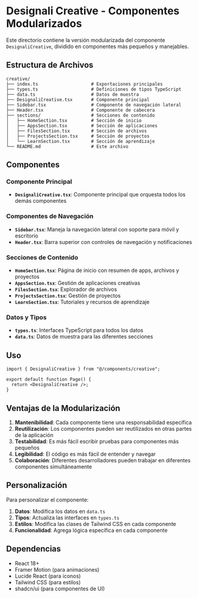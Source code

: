 # Designali Creative - Componentes Modularizados

Este directorio contiene la versión modularizada del componente `DesignaliCreative`, dividido en componentes más pequeños y manejables.

## Estructura de Archivos

```
creative/
├── index.ts                    # Exportaciones principales
├── types.ts                    # Definiciones de tipos TypeScript
├── data.ts                     # Datos de muestra
├── DesignaliCreative.tsx       # Componente principal
├── Sidebar.tsx                 # Componente de navegación lateral
├── Header.tsx                  # Componente de cabecera
├── sections/                   # Secciones de contenido
│   ├── HomeSection.tsx         # Sección de inicio
│   ├── AppsSection.tsx         # Sección de aplicaciones
│   ├── FilesSection.tsx        # Sección de archivos
│   ├── ProjectsSection.tsx     # Sección de proyectos
│   └── LearnSection.tsx        # Sección de aprendizaje
└── README.md                   # Este archivo
```

## Componentes

### Componente Principal

- **`DesignaliCreative.tsx`**: Componente principal que orquesta todos los demás componentes

### Componentes de Navegación

- **`Sidebar.tsx`**: Maneja la navegación lateral con soporte para móvil y escritorio
- **`Header.tsx`**: Barra superior con controles de navegación y notificaciones

### Secciones de Contenido

- **`HomeSection.tsx`**: Página de inicio con resumen de apps, archivos y proyectos
- **`AppsSection.tsx`**: Gestión de aplicaciones creativas
- **`FilesSection.tsx`**: Explorador de archivos
- **`ProjectsSection.tsx`**: Gestión de proyectos
- **`LearnSection.tsx`**: Tutoriales y recursos de aprendizaje

### Datos y Tipos

- **`types.ts`**: Interfaces TypeScript para todos los datos
- **`data.ts`**: Datos de muestra para las diferentes secciones

## Uso

```tsx
import { DesignaliCreative } from "@/components/creative";

export default function Page() {
  return <DesignaliCreative />;
}
```

## Ventajas de la Modularización

1. **Mantenibilidad**: Cada componente tiene una responsabilidad específica
2. **Reutilización**: Los componentes pueden ser reutilizados en otras partes de la aplicación
3. **Testabilidad**: Es más fácil escribir pruebas para componentes más pequeños
4. **Legibilidad**: El código es más fácil de entender y navegar
5. **Colaboración**: Diferentes desarrolladores pueden trabajar en diferentes componentes simultáneamente

## Personalización

Para personalizar el componente:

1. **Datos**: Modifica los datos en `data.ts`
2. **Tipos**: Actualiza las interfaces en `types.ts`
3. **Estilos**: Modifica las clases de Tailwind CSS en cada componente
4. **Funcionalidad**: Agrega lógica específica en cada componente

## Dependencias

- React 18+
- Framer Motion (para animaciones)
- Lucide React (para iconos)
- Tailwind CSS (para estilos)
- shadcn/ui (para componentes de UI)
